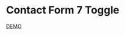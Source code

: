 # Contact Form 7 Toggle


<a href="http://www.newcitymoving.com/estimate/" target="_blank">DEMO</a>

